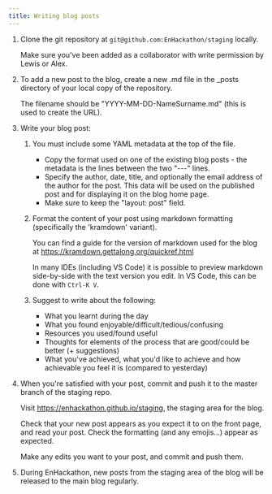 ```yaml
---
title: Writing blog posts
---
```


1. Clone the git repository at `git@github.com:EnHackathon/staging` locally.

   Make sure you've been added as a collaborator with write permission by Lewis or Alex.

2. To add a new post to the blog, create a new .md file in the _posts directory of your local copy of the repository.

   The filename should be "YYYY-MM-DD-NameSurname.md" (this is used to create the URL).

3. Write your blog post:

   1. You must include some YAML metadata at the top of the file.
      - Copy the format used on one of the existing blog posts - the metadata is the lines between the two "---" lines.
      - Specify the author, date, title, and optionally the email address of the author for the post. This data will be used on the published post and for displaying it on the blog home page.
      - Make sure to keep the "layout: post" field.

   2. Format the content of your post using markdown formatting (specifically the 'kramdown' variant).

      You can find a guide for the version of markdown used for the blog at https://kramdown.gettalong.org/quickref.html

      In many IDEs (including VS Code) it is possible to preview markdown side-by-side with the text version you edit.
      In VS Code, this can be done with `Ctrl-K V`.

   3. Suggest to write about the following:
      - What you learnt during the day
      - What you found enjoyable/difficult/tedious/confusing
      - Resources you used/found useful
      - Thoughts for elements of the process that are good/could be better (+ suggestions)
      - What you've achieved, what you'd like to achieve and how achievable you feel it is (compared to yesterday)

4. When you're satisfied with your post, commit and push it to the master branch of the staging repo.

   Visit <https://enhackathon.github.io/staging>, the staging area for the blog.

   Check that your new post appears as you expect it to on the front page, and read your post. Check the formatting (and any emojis...) appear as expected. 

   Make any edits you want to your post, and commit and push them.

5. During EnHackathon, new posts from the staging area of the blog will be released to the main blog regularly.
